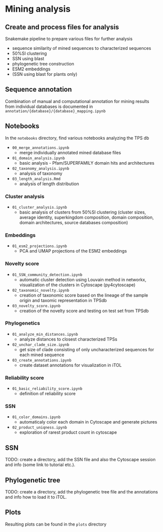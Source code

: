 # Mining analysis

## Create and process files for analysis
Snakemake pipeline to prepare various files for further analysis
- sequence similarity of mined sequences to characterized sequences
- 50%SI clustering
- SSN using blast
- phylogenetic tree construction
- ESM2 embeddings
- (SSN using blast for plants only)

## Sequence annotation
Combination of manual and computational annotation for mining results from individual databases is documented in `annotation/{database}/{database}_mapping.ipynb`

## Notebooks
In the `notebooks` directory, find various notebooks analyzing the TPS db
- `00_merge_annotations.ipynb`
    - merge individually annotated mined database files
- `01_domain_analysis.ipynb`
    - basic analysis - Pfam/SUPERFAMILY domain hits and architectures
- `02_taxonomy_analysis.ipynb`
    - analysis of taxonomy
- `03_length_analysis.Rmd`
    - analysis of length distribution

### Cluster analysis
- `01_cluster_analysis.ipynb`
    - basic analysis of clusters from 50%SI clustering (cluster sizes, average identity, superkingdom composition, domain composition, domain architectures, source databases composition)
### Embeddings
- `01_esm2_projections.ipynb`
    - PCA and UMAP projections of the ESM2 embeddings
### Novelty score
- `01_SSN_community_detection.ipynb`
    - automatic cluster detection using Louvain method in networkx, visualization of the clusters in Cytoscape (py4cytoscape)
- `02_taxonomic_novelty.ipynb`
    - creation of taxonomic score based on the lineage of the sample origin and taxomic representation in TPSdb
- `03_novelty_score.ipynb`
    - creation of the novelty score and testing on test set from TPSdb
### Phylogenetics
- `01_analyze_min_distances.ipynb`
    - analyze distances to closest characterized TPSs
- `02_unchar_clade_size.ipynb`
    - get size of clade consisting of only uncharacterized sequences for each mined sequence
- `03_create_annotations.ipynb`
    - create dataset annotations for visualization in iTOL
### Reliability score
- `01_basic_reliability_score.ipynb`
    - definition of reliability score
### SSN
- `01_color_domains.ipynb`
    - automaticaly color each domain in Cytoscape and generate pictures
- `02_product_uniqness.ipynb`
    - exploration of rarest product count in cytoscape

## SSN
TODO: create a directory, add the SSN file and also the Cytoscape session and info (some link to tutorial etc.).

## Phylogenetic tree
TODO: create a directory, add the phylogenetic tree file and the annotations and info how to load it to iTOL.

## Plots
Resulting plots can be found in the `plots` directory
